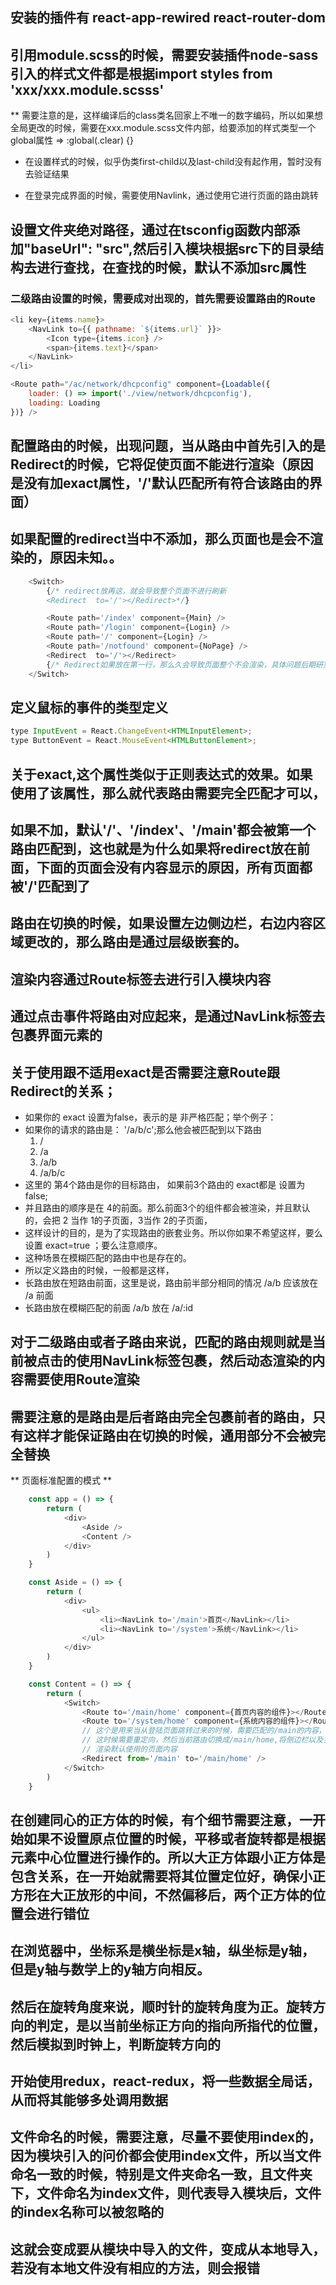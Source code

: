 ## 安装的插件有  react-app-rewired react-router-dom
## 引用module.scss的时候，需要安装插件node-sass 引入的样式文件都是根据import styles from  'xxx/xxx.module.scsss'
** 需要注意的是，这样编译后的class类名回家上不唯一的数字编码，所以如果想全局更改的时候，需要在xxx.module.scss文件内部，给要添加的样式类型一个global属性
=> :global(.clear) {}

+ 在设置样式的时候，似乎伪类first-child以及last-child没有起作用，暂时没有去验证结果

- 在登录完成界面的时候，需要使用Navlink，通过使用它进行页面的路由跳转


## 设置文件夹绝对路径，通过在tsconfig函数内部添加"baseUrl": "src",然后引入模块根据src下的目录结构去进行查找，在查找的时候，默认不添加src属性

### 二级路由设置的时候，需要成对出现的，首先需要设置路由的Route

```js
<li key={items.name}>
    <NavLink to={{ pathname: `${items.url}` }}>
        <Icon type={items.icon} />
        <span>{items.text}</span>
    </NavLink>
</li> 

<Route path="/ac/network/dhcpconfig" component={Loadable({
    loader: () => import('./view/network/dhcpconfig'),
    loading: Loading
})} /> 

```

## 配置路由的时候，出现问题，当从路由中首先引入的是Redirect的时候，它将促使页面不能进行渲染（原因是没有加exact属性，'/'默认匹配所有符合该路由的界面）
## 如果配置的redirect当中不添加<Route path='/' component={Login} />，那么页面也是会不渲染的，原因未知。。
```js
    <Switch>
        {/* redirect放再这，就会导致整个页面不进行刷新
        <Redirect  to='/'></Redirect>*/}

        <Route path='/index' component={Main} />
        <Route path='/login' component={Login} />
        <Route path='/' component={Login} />
        <Route path='/notfound' component={NoPage} />
        <Redirect  to='/'></Redirect>
        {/* Redirect如果放在第一行，那么久会导致页面整个不会渲染，具体问题后期研究哈 */}
    </Switch>  
```

## 定义鼠标的事件的类型定义
```js
type InputEvent = React.ChangeEvent<HTMLInputElement>;
type ButtonEvent = React.MouseEvent<HTMLButtonElement>;
```

## 关于exact,这个属性类似于正则表达式的效果。如果使用了该属性，那么就代表路由需要完全匹配才可以，
## 如果不加，默认'/'、'/index'、'/main'都会被第一个路由匹配到，这也就是为什么如果将redirect放在前面，下面的页面会没有内容显示的原因，所有页面都被'/'匹配到了


## 路由在切换的时候，如果设置左边侧边栏，右边内容区域更改的，那么路由是通过层级嵌套的。
## 渲染内容通过Route标签去进行引入模块内容
## 通过点击事件将路由对应起来，是通过NavLink标签去包裹界面元素的

## 关于使用跟不适用exact是否需要注意Route跟Redirect的关系；
+ 如果你的 exact 设置为false，表示的是 非严格匹配；举个例子：
+ 如果你的请求的路由是： '/a/b/c';那么他会被匹配到以下路由
    1. /
    2. /a
    3. /a/b
    4. /a/b/c
+ 这里的 第4个路由是你的目标路由， 如果前3个路由的 exact都是 设置为 false; 
+ 并且路由的顺序是在 4的前面。那么前面3个的组件都会被渲染，并且默认的，会把 2 当作 1的子页面，3当作 2的子页面，
+ 这样设计的目的，是为了实现路由的嵌套业务。所以你如果不希望这样，要么设置 exact=true ；要么注意顺序。
+ 这种场景在模糊匹配的路由中也是存在的。
+ 所以定义路由的时候，一般都是这样，
+ 长路由放在短路由前面，这里是说，路由前半部分相同的情况 /a/b 应该放在 /a 前面
+ 长路由放在模糊匹配的前面 /a/b 放在 /a/:id

## 对于二级路由或者子路由来说，匹配的路由规则就是当前被点击的使用NavLink标签包裹，然后动态渲染的内容需要使用Route渲染
## 需要注意的是路由是后者路由完全包裹前者的路由，只有这样才能保证路由在切换的时候，通用部分不会被完全替换
**  页面标准配置的模式 **
```js
    const app = () => {
        return (
            <div>
                <Aside />
                <Content />
            </div>
        )
    }

    const Aside = () => {
        return (
            <div>
                <ul>
                    <li><NavLink to='/main'>首页</NavLink></li>
                    <li><NavLink to='/system'>系统</NavLink></li>
                </ul>
            </div>
        )
    }

    const Content = () => {
        return (
            <Switch>
                <Route to='/main/home' component={首页内容的组件}></Route>
                <Route to='/system/home' component={系统内容的组件}></Route>
                // 这个是用来当从登陆页面跳转过来的时候，需要匹配的/main的内容，但是该路由下的内容只有侧边栏
                // 这时候需要重定向，然后当前路由切换成/main/home,将侧边栏以及当前路由下的内容都匹配到了
                // 渲染默认使用的页面内容
                <Redirect from='/main' to='/main/home' />
            </Switch>
        )
    }
```

## 在创建同心的正方体的时候，有个细节需要注意，一开始如果不设置原点位置的时候，平移或者旋转都是根据元素中心位置进行操作的。所以大正方体跟小正方体是包含关系，在一开始就需要将其位置定位好，确保小正方形在大正放形的中间，不然偏移后，两个正方体的位置会进行错位
## 在浏览器中，坐标系是横坐标是x轴，纵坐标是y轴，但是y轴与数学上的y轴方向相反。
## 然后在旋转角度来说，顺时针的旋转角度为正。旋转方向的判定，是以当前坐标正方向的指向所指代的位置，然后模拟到时钟上，判断旋转方向的


## 开始使用redux，react-redux，将一些数据全局话，从而将其能够多处调用数据

## 文件命名的时候，需要注意，尽量不要使用index的，因为模块引入的问价都会使用index文件，所以当文件命名一致的时候，特别是文件夹命名一致，且文件夹下，文件命名为index文件，则代表导入模块后，文件的index名称可以被忽略的
## 这就会变成要从模块中导入的文件，变成从本地导入，若没有本地文件没有相应的方法，则会报错

